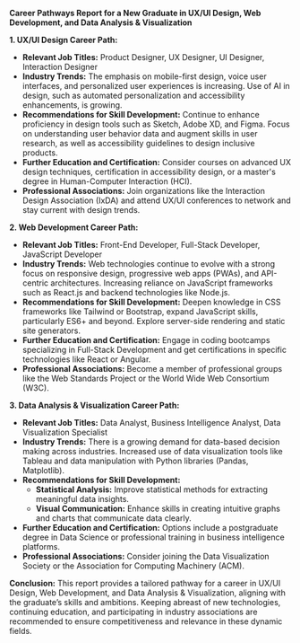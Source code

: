 **Career Pathways Report for a New Graduate in UX/UI Design, Web Development, and Data Analysis & Visualization**

**1. UX/UI Design Career Path:**
   - **Relevant Job Titles:** Product Designer, UX Designer, UI Designer, Interaction Designer
   - **Industry Trends:** The emphasis on mobile-first design, voice user interfaces, and personalized user experiences is increasing. Use of AI in design, such as automated personalization and accessibility enhancements, is growing.
   - **Recommendations for Skill Development:** Continue to enhance proficiency in design tools such as Sketch, Adobe XD, and Figma. Focus on understanding user behavior data and augment skills in user research, as well as accessibility guidelines to design inclusive products.
   - **Further Education and Certification:** Consider courses on advanced UX design techniques, certification in accessibility design, or a master's degree in Human-Computer Interaction (HCI).
   - **Professional Associations:** Join organizations like the Interaction Design Association (IxDA) and attend UX/UI conferences to network and stay current with design trends.

**2. Web Development Career Path:**
   - **Relevant Job Titles:** Front-End Developer, Full-Stack Developer, JavaScript Developer
   - **Industry Trends:** Web technologies continue to evolve with a strong focus on responsive design, progressive web apps (PWAs), and API-centric architectures. Increasing reliance on JavaScript frameworks such as React.js and backend technologies like Node.js.
   - **Recommendations for Skill Development:** Deepen knowledge in CSS frameworks like Tailwind or Bootstrap, expand JavaScript skills, particularly ES6+ and beyond. Explore server-side rendering and static site generators.
   - **Further Education and Certification:** Engage in coding bootcamps specializing in Full-Stack Development and get certifications in specific technologies like React or Angular.
   - **Professional Associations:** Become a member of professional groups like the Web Standards Project or the World Wide Web Consortium (W3C).

**3. Data Analysis & Visualization Career Path:**
   - **Relevant Job Titles:** Data Analyst, Business Intelligence Analyst, Data Visualization Specialist
   - **Industry Trends:** There is a growing demand for data-based decision making across industries. Increased use of data visualization tools like Tableau and data manipulation with Python libraries (Pandas, Matplotlib).
   - **Recommendations for Skill Development:** 
     - **Statistical Analysis:** Improve statistical methods for extracting meaningful data insights.
     - **Visual Communication:** Enhance skills in creating intuitive graphs and charts that communicate data clearly.
   - **Further Education and Certification:** Options include a postgraduate degree in Data Science or professional training in business intelligence platforms.
   - **Professional Associations:** Consider joining the Data Visualization Society or the Association for Computing Machinery (ACM).

**Conclusion:**
This report provides a tailored pathway for a career in UX/UI Design, Web Development, and Data Analysis & Visualization, aligning with the graduate’s skills and ambitions. Keeping abreast of new technologies, continuing education, and participating in industry associations are recommended to ensure competitiveness and relevance in these dynamic fields.